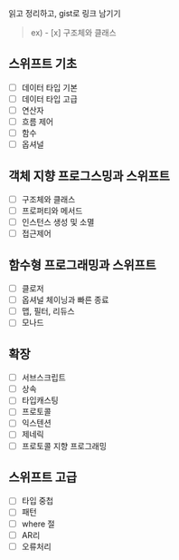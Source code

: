 읽고 정리하고, gist로 링크 남기기
> ex) - [x] 구조체와 클래스 <gist>

## 스위프트 기초
- [ ] 데이터 타입 기본
- [ ] 데이터 타입 고급
- [ ] 연산자
- [ ] 흐름 제어
- [ ] 함수
- [ ] 옵셔널

## 객체 지향 프로그스밍과 스위프트
- [ ] 구조체와 클래스
- [ ] 프로퍼티와 메서드
- [ ] 인스턴스 생성 및 소멸
- [ ] 접근제어

## 함수형 프로그래밍과 스위프트
- [ ] 클로저
- [ ] 옵셔널 체이닝과 빠른 종료
- [ ] 맵, 필터, 리듀스
- [ ] 모나드

## 확장
- [ ] 서브스크립트
- [ ] 상속
- [ ] 타입캐스팅
- [ ] 프로토콜
- [ ] 익스텐션
- [ ] 제네릭
- [ ] 프로토콜 지향 프로그래밍

## 스위프트 고급
- [ ] 타입 중첩
- [ ] 패턴
- [ ] where 절
- [ ] AR리
- [ ] 오류처리